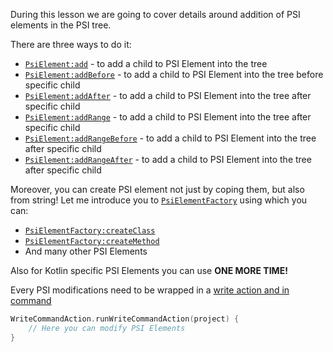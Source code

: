 During this lesson we are going to cover details around addition of PSI elements in the PSI tree.

There are three ways to do it:
* [`PsiElement:add`](https://github.com/JetBrains/intellij-community/blob/19d9a1cc2d9c14df9c3bdee391e9e4795ac25cb9/platform/core-api/src/com/intellij/psi/PsiElement.java#L302) - to add a child to PSI Element into the tree
* [`PsiElement:addBefore`](https://github.com/JetBrains/intellij-community/blob/19d9a1cc2d9c14df9c3bdee391e9e4795ac25cb9/platform/core-api/src/com/intellij/psi/PsiElement.java#L312C14-L312C23) - to add a child to PSI Element into the tree before specific child
* [`PsiElement:addAfter`](https://github.com/JetBrains/intellij-community/blob/19d9a1cc2d9c14df9c3bdee391e9e4795ac25cb9/platform/core-api/src/com/intellij/psi/PsiElement.java#L322) - to add a child to PSI Element into the tree after specific child
* [`PsiElement:addRange`](https://github.com/JetBrains/intellij-community/blob/19d9a1cc2d9c14df9c3bdee391e9e4795ac25cb9/platform/core-api/src/com/intellij/psi/PsiElement.java#L343) - to add a child to PSI Element into the tree after specific child
* [`PsiElement:addRangeBefore`](https://github.com/JetBrains/intellij-community/blob/19d9a1cc2d9c14df9c3bdee391e9e4795ac25cb9/platform/core-api/src/com/intellij/psi/PsiElement.java#L354) - to add a child to PSI Element into the tree after specific child
* [`PsiElement:addRangeAfter`](https://github.com/JetBrains/intellij-community/blob/19d9a1cc2d9c14df9c3bdee391e9e4795ac25cb9/platform/core-api/src/com/intellij/psi/PsiElement.java#L365) - to add a child to PSI Element into the tree after specific child

Moreover, you can create PSI element not just by coping them, but also from string! 
Let me introduce you to [`PsiElementFactory`](https://github.com/JetBrains/intellij-community/blob/9717f44ad7e6dfb9cd502f6e690e87c4e27d36d0/java/java-psi-api/src/com/intellij/psi/PsiElementFactory.java#L24) using which you can:
* [`PsiElementFactory:createClass`](https://github.com/JetBrains/intellij-community/blob/9717f44ad7e6dfb9cd502f6e690e87c4e27d36d0/java/java-psi-api/src/com/intellij/psi/PsiElementFactory.java#L50)
* [`PsiElementFactory:createMethod`](https://github.com/JetBrains/intellij-community/blob/9717f44ad7e6dfb9cd502f6e690e87c4e27d36d0/java/java-psi-api/src/com/intellij/psi/PsiElementFactory.java#L105)
* And many other PSI Elements

Also for Kotlin specific PSI Elements you can use 
**ONE MORE TIME!**

Every PSI modifications need to be wrapped in a [write action and in command](https://github.com/JetBrains/intellij-community/blob/master/platform/core-api/src/com/intellij/openapi/command/WriteCommandAction.java)

```kotlin
WriteCommandAction.runWriteCommandAction(project) {
    // Here you can modify PSI Elements
}
```

